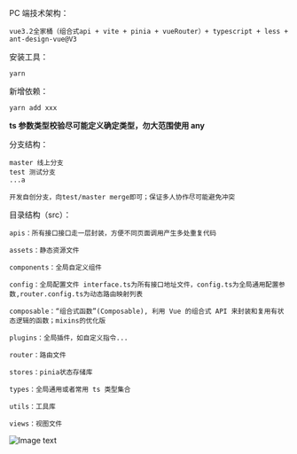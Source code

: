 PC 端技术架构：

    vue3.2全家桶（组合式api + vite + pinia + vueRouter）+ typescript + less + ant-design-vue@V3

安装工具：

    yarn

新增依赖：

    yarn add xxx

**ts 参数类型校验尽可能定义确定类型，勿大范围使用 any**

分支结构：

    master 线上分支
    test 测试分支
    ...a

    开发自创分支，向test/master merge即可；保证多人协作尽可能避免冲突

目录结构（src）：

    apis：所有接口接口走一层封装，方便不同页面调用产生多处重复代码

    assets：静态资源文件

    components：全局自定义组件

    config：全局配置文件 interface.ts为所有接口地址文件，config.ts为全局通用配置参数,router.config.ts为动态路由映射列表

    composable：“组合式函数”(Composable), 利用 Vue 的组合式 API 来封装和复用有状态逻辑的函数；mixins的优化版

    plugins：全局插件，如自定义指令...

    router：路由文件

    stores：pinia状态存储库

    types：全局通用或者常用 ts 类型集合

    utils：工具库

    views：视图文件

![Image text](https://resource.boka.vc/BKRYB/pc/pc%E7%AB%AF%E9%A1%B9%E7%9B%AE%E7%9B%AE%E5%BD%95.jpg)
